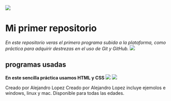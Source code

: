 ![](https://cdn-icons.flaticon.com/png/128/186/premium/186226.png?token=exp=1644356528~hmac=72a5970ce25acfe55de1a6cd8b2d1deb)
# **Mi primer repositorio**
*En este repositorio veras el primero programa subida a la plataforma, como práctica para adquirir destrezas en el uso de Git y GitHub.*  ![](https://n6x9y4s3.rocketcdn.me/wp-content/uploads/2020/11/programador-1024x683.jpg)

## programas usadas
**En este sencilla práctica usamos HTML y CSS**
![](https://cdn-icons-png.flaticon.com/128/5968/5968267.png) ![](https://cdn-icons-png.flaticon.com/128/5968/5968242.png)

Creado por Alejandro Lopez
Creado por Alejandro Lopez
incluye ejemolos e windows, linux y mac.
Disponible para todas las edades.
